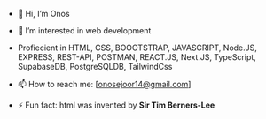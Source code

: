 - 👋 Hi, I’m Onos
  
- 👀 I’m interested in web development

- Profiecient in HTML, CSS, BOOOTSTRAP, JAVASCRIPT, Node.JS, EXPRESS, REST-API, POSTMAN, REACT.JS, Next.JS, TypeScript, SupabaseDB, PostgreSQLDB, TailwindCss
  
- 📫 How to reach me: [onosejoor14@gmail.com]
  
- ⚡ Fun fact: html was invented by **Sir Tim Berners-Lee**  
